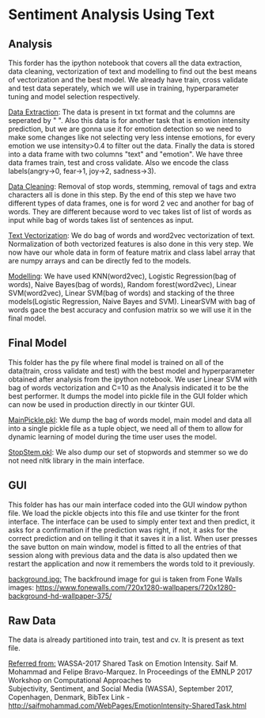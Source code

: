 # Sentiment Analysis Using Text

## Analysis
This forder has the ipython notebook that covers all the data extraction, data cleaning, vectorization of text and modelling to find out the best means of vectorization and
the best model. We already have train, cross validate and test data seperately, which we will use in training, hyperparameter tuning and model selection respectively.

<ins>Data Extraction</ins>: 
The data is present in txt format and the columns are seperated by "  ". Also this data is for another task that is emotion intensity prediction, but we
are gonna use it for emotion detection so we need to make some changes like not selecting very less intense emotions, for every emotion we use intensity>0.4 to filter out 
the data. Finally the data is stored into a data frame with two columns "text" and "emotion". We have three data frames train, test and cross validate. Also we encode the class 
labels(angry->0, fear->1, joy->2, sadness->3).

<ins>Data Cleaning</ins>: 
Removal of stop words, stemming, removal of tags and extra characters all is done in this step. By the end of this step we have two different types of data frames, 
one is for word 2 vec and another for bag of words. They are different because word to vec takes list of list of words as input while bag of words takes list of sentences as 
input.

<ins>Text Vectorization</ins>: 
We do bag of words and word2vec vectorization of text. Normalization of both vectorized features is also done in this very step. We now have our whole data
in form of feature matrix and class label array that are numpy arrays and can be directly fed to the models.

<ins>Modelling</ins>: 
We have used KNN(word2vec), Logistic Regression(bag of words), Naive Bayes(bag of words), Random forest(word2vec), Linear SVM(word2vec), Linear SVM(bag of words) and stacking
of the three models(Logistic Regression, Naive Bayes and SVM). LinearSVM with bag of words gace the best accuracy and confusion matrix so we will use it in the final model.

## Final Model
This folder has the py file where final model is trained on all of the data(train, cross validate and test) with the best model and hyperparameter obtained after analysis from 
the ipython notebook. We user Linear SVM with bag of words vectorization and C=10 as the Analysis indicated it to be the best performer. It dumps the model into pickle file in 
the GUI folder which can now be used in production directly in our tkinter GUI. 

<ins>MainPickle.pkl</ins>:
We dump the bag of words model, main model and data all into a single pickle file as a tuple object, we need all of them to allow for dynamic learning of model during the time 
user uses the model.

<ins>StopStem.pkl</ins>:
We also dump our set of stopwords and stemmer so we do not need nltk library in the main interface. 

## GUI
This folder has has our main interface coded into the GUI window python file. We load the pickle objects into this file and use tkinter for the front interface. The interface 
can be used to simply enter text and then predict, it asks for a confirmation if the prediction was right, if not, it asks for the correct prediction and on telling it that
it saves it in a list. When user presses the save button on main window, model is fitted to all the entries of that session along with previous data and the data is also updated
then we restart the application and now it remembers the words told to it previously.

<ins>background.jpg:</ins>
The backfround image for gui is taken from Fone Walls images: https://www.fonewalls.com/720x1280-wallpapers/720x1280-background-hd-wallpaper-375/

## Raw Data 
The data is already partitioned into train, test and cv. It is present as text file.

<ins>Referred from:</ins>
WASSA-2017 Shared Task on Emotion Intensity. Saif M. Mohammad and Felipe Bravo-Marquez. In Proceedings of the EMNLP 2017 Workshop on Computational Approaches to          
Subjectivity, Sentiment, and Social Media (WASSA), September 2017, Copenhagen, Denmark, BibTex
Link - http://saifmohammad.com/WebPages/EmotionIntensity-SharedTask.html
